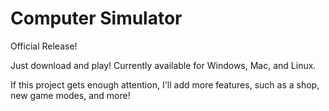 # Computer Simulator
Official Release!

Just download and play! Currently available for Windows, Mac, and Linux.

If this project gets enough attention, I'll add more features, such as a shop, new game modes, and more!
